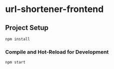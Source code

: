 # url-shortener-frontend

## Project Setup

```sh
npm install
```

### Compile and Hot-Reload for Development

```sh
npm start
```
